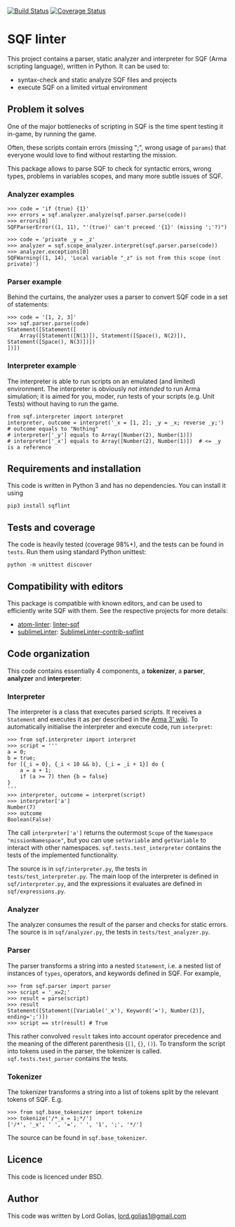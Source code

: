 [![Build Status](https://travis-ci.org/LordGolias/sqf.svg?branch=master)](https://travis-ci.org/LordGolias/sqf)
[![Coverage Status](https://coveralls.io/repos/github/LordGolias/sqf/badge.svg)](https://coveralls.io/github/LordGolias/sqf)

# SQF linter

This project contains a parser, static analyzer and interpreter for
SQF (Arma scripting language), written in Python.
It can be used to:

* syntax-check and static analyze SQF files and projects
* execute SQF on a limited virtual environment

## Problem it solves

One of the major bottlenecks of scripting in SQF is the time spent
testing it in-game, by running the game.

Often, these scripts contain errors (missing ";", wrong usage of `params`) that everyone would
love to find without restarting the mission.

This package allows to parse SQF to check for syntactic errors,
wrong types, problems in variables scopes, and many more subtle issues of SQF.

### Analyzer examples

    >>> code = 'if (true) {1}'
    >>> errors = sqf.analyzer.analyze(sqf.parser.parse(code))
    >>> errors[0]
    SQFParserError((1, 11), "'(true)' can't preceed '{1}' (missing ';'?)")

    >>> code = 'private _y = _z'
    >>> analyzer = sqf.scope_analyzer.interpret(sqf.parser.parse(code))
    >>> analyzer.exceptions[0]
    SQFWarning((1, 14), 'Local variable "_z" is not from this scope (not private)')

### Parser example

Behind the curtains, the analyzer uses a parser to convert SQF code in a set of statements:

    >>> code = '[1, 2, 3]'
    >>> sqf.parser.parse(code)
    Statement([Statement([
        Array([Statement([N(1)]), Statement([Space(), N(2)]), Statement([Space(), N(3)])])
    ])])

### Interpreter example

The interpreter is able to run scripts on an emulated (and limited) environment.
The interpreter is obviously *not intended* to run Arma simulation; it is
aimed for you, moder, run tests of your scripts (e.g. Unit Tests)
without having to run the game.

    from sqf.interpreter import interpret
    interpreter, outcome = interpret('_x = [1, 2]; _y = _x; reverse _y;')
    # outcome equals to "Nothing"
    # interpreter['_y'] equals to Array([Number(2), Number(1)])
    # interpreter['_x'] equals to Array([Number(2), Number(1)])  # <= _y is a reference

## Requirements and installation

This code is written in Python 3 and has no dependencies. You can install it using 

    pip3 install sqflint

## Tests and coverage

The code is heavily tested (coverage 98%+), and the tests
can be found in `tests`. Run them using standard Python unittest:

    python -m unittest discover

## Compatibility with editors

This package is compatible with known editors, and can be used to efficiently write SQF
with them. See the respective projects for more details:

* [atom-linter](https://atomlinter.github.io/): [linter-sqf](https://github.com/LordGolias/linter-sqf)
* [sublimeLinter](http://www.sublimelinter.com/en/latest/): [SublimeLinter-contrib-sqflint](https://github.com/LordGolias/SublimeLinter-contrib-sqflint)

## Code organization

This code contains essentially 4 components, a **tokenizer**, 
a **parser**, **analyzer** and **interpreter**:

### Interpreter

The interpreter is a class that executes parsed scripts. It receives a 
`Statement` and executes it as per described in the [Arma 3' wiki](https://community.bistudio.com/wiki).
To automatically initialise the interpreter and execute code, run `interpret`: 
 
    >>> from sqf.interpreter import interpret
    >>> script = '''
    a = 0;
    b = true;
    for [{_i = 0}, {_i < 10 && b}, {_i = _i + 1}] do {
        a = a + 1;
        if (a >= 7) then {b = false}
    }
    '''
    >>> interpreter, outcome = interpret(script)
    >>> interpreter['a']
    Number(7)
    >>> outcome
    Boolean(False)

The call `interpreter['a']` returns the outermost `Scope`
of the `Namespace` `"missionNamespace"`, but you can use `setVariable`
and `getVariable` to interact with other namespaces.
`sqf.tests.test_interpreter` contains the tests of the implemented functionality.

The source is in `sqf/interpreter.py`, the tests in `tests/test_interpreter.py`.
The main loop of the interpreter is defined in `sqf/interpreter.py`, and the 
expressions it evaluates are defined in `sqf/expressions.py`.

### Analyzer

The analyzer consumes the result of the parser and checks for static errors.
The source is in `sqf/analyzer.py`, the tests in `tests/test_analyzer.py`.

### Parser

The parser transforms a string into a nested `Statement`, i.e. 
a nested list of instances of `types`, operators, and keywords defined in SQF.
For example,

    >>> from sqf.parser import parser
    >>> script = '_x=2;'
    >>> result = parse(script)
    >>> result
    Statement([Statement([Variable('_x'), Keyword('='), Number(2)], ending=';')])
    >>> script == str(result) # True

This rather convolved `result` takes into account operator precedence and
the meaning of the different parenthesis (`[]`, `{}`, `()`).
To transform the script into tokens used in the parser, the tokenizer is called.
`sqf.tests.test_parser` contains the tests.

### Tokenizer

The tokenizer transforms a string into a list of tokens split by the 
relevant tokens of SQF. E.g.

    >>> from sqf.base_tokenizer import tokenize
    >>> tokenize('/*_x = 1;*/')
    ['/*', '_x', ' ', '=', ' ', '1', ';', '*/']

The source can be found in `sqf.base_tokenizer`.

## Licence

This code is licenced under BSD.

## Author

This code was written by Lord Golias, lord.golias1@gmail.com
